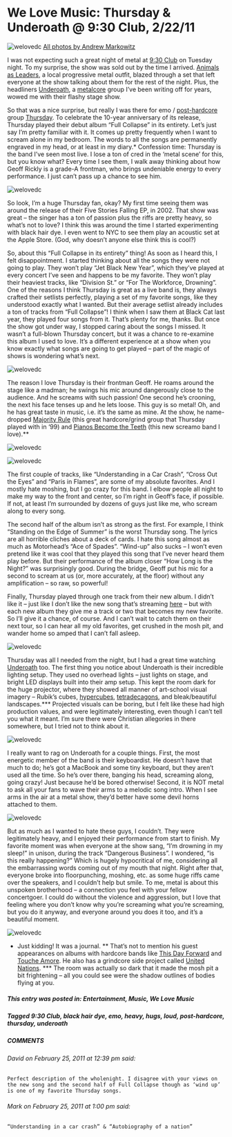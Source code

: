 # We Love Music: Thursday & Underoath @ 9:30 Club, 2/22/11

![welovedc](/content/images/5473005819_8831d67233_o.jpg "IMG_4196-2.jpg")
[All photos by Andrew Markowitz](http://www.flickr.com/photos/amphotography21/sets/72157626126733154/)

I was not expecting such a great night of metal at [9:30 Club](http://www.930.com/) on Tuesday night. To my surprise, the show was sold out by the time I arrived. [Animals as Leaders](http://www.myspace.com/animalsasleaders), a local progressive metal outfit, blazed through a set that left everyone at the show talking about them for the rest of the night. Plus, the headliners [Underoath](http://www.underoath777.com/), a [metalcore](http://en.wikipedia.org/wiki/Metalcore) group I’ve been writing off for years, wowed me with their flashy stage show.

So that was a nice surprise, but really I was there for emo / [post-hardcore](http://en.wikipedia.org/wiki/Post-hardcore) group [Thursday](http://www.thursday.net/). To celebrate the 10-year anniversary of its release, Thursday played their debut album “Full Collapse” in its entirety. Let’s just say I’m pretty familiar with it. It comes up pretty frequently when I want to scream alone in my bedroom. The words to all the songs are permanently engraved in my head, or at least in my diary.* Confession time: Thursday is the band I’ve seen most live. I lose a ton of cred in the ‘metal scene’ for this, but you know what? Every time I see them, I walk away thinking about how Geoff Rickly is a grade-A frontman, who brings undeniable energy to every performance. I just can’t pass up a chance to see him.

![welovedc](/content/images/5473601250_de731b0d58_o.jpg "IMG_4050.jpg")

So look, I’m a huge Thursday fan, okay? My first time seeing them was around the release of their Five Stories Falling EP, in 2002. That show was great – the singer has a ton of passion plus the riffs are pretty heavy, so what’s not to love? I think this was around the time I started experimenting with black hair dye. I even went to NYC to see them play an acoustic set at the Apple Store. (God, why doesn’t anyone else think this is cool?)

So, about this “Full Collapse in its entirety” thing! As soon as I heard this, I felt disappointment. I started thinking about all the songs they were not going to play. They won’t play “Jet Black New Year”, which they’ve played at every concert I’ve seen and happens to be my favorite. They won’t play their heaviest tracks, like “Division St.” or “For The Workforce, Drowning”. One of the reasons I think Thursday is great as a live band is, they always crafted their setlists perfectly, playing a set of my favorite songs, like they understood exactly what I wanted. But their average setlist already includes a ton of tracks from “Full Collapse”! I think when I saw them at Black Cat last year, they played four songs from it. That’s plenty for me, thanks. But once the show got under way, I stopped caring about the songs I missed. It wasn’t a full-blown Thursday concert, but it was a chance to re-examine this album I used to love. It’s a different experience at a show when you know exactly what songs are going to get played – part of the magic of shows is wondering what’s next.

![welovedc](/content/images/5473601472_6ee9deda33_o.jpg "IMG_4121-2.jpg")

The reason I love Thursday is their frontman Geoff. He roams around the stage like a madman; he swings his mic around dangerously close to the audience. And he screams with such passion! One second he’s crooning, the next his face tenses up and he lets loose. This guy is so metal! Oh, and he has great taste in music, i.e. it’s the same as mine. At the show, he name-dropped [Majority Rule](http://www.majrule.com/) (this great hardcore/grind group that Thursday played with in ‘99) and [Pianos Become the Teeth](http://www.myspace.com/pianosbecometheteeth) (this new screamo band I love).**

![welovedc](/content/images/5473006099_b18f9c5c18_o.jpg "IMG_4291-2.jpg")

![welovedc](/content/images/5473601686_3159200d7a_o.jpg "IMG_4179.jpg")

The first couple of tracks, like “Understanding in a Car Crash”, “Cross Out the Eyes” and “Paris in Flames”, are some of my absolute favorites. And I mostly hate moshing, but I go crazy for this band. I elbow people all night to make my way to the front and center, so I’m right in Geoff’s face, if possible. If not, at least I’m surrounded by dozens of guys just like me, who scream along to every song.

The second half of the album isn’t as strong as the first. For example, I think “Standing on the Edge of Summer” is the worst Thursday song. The lyrics are all horrible cliches about a deck of cards. I hate this song almost as much as Motorhead’s “Ace of Spades”. “Wind-up” also sucks – I won’t even pretend like it was cool that they played this song that I’ve never heard them play before. But their performance of the album closer “How Long is the Night?” was surprisingly good. During the bridge, Geoff put his mic for a second to scream at us (or, more accurately, at the floor) without any amplification – so raw, so powerful!

Finally, Thursday played through one track from their new album. I didn’t like it – just like I don’t like the new song that’s streaming [here](http://absolutepunk.net/artists/showlink.php?do=showdetails&l=2073) – but with each new album they give me a track or two that becomes my new favorite. So I’ll give it a chance, of course. And I can’t wait to catch them on their next tour, so I can hear all my old favorites, get crushed in the mosh pit, and wander home so amped that I can’t fall asleep.

![welovedc](/content/images/5473005691_bd7181ea76_o.jpg "IMG_4159.jpg")

Thursday was all I needed from the night, but I had a great time watching [Underoath](http://www.underoath777.com/) too. The first thing you notice about Underoath is their incredible lighting setup. They used no overhead lights – just lights on stage, and bright LED displays built into their amp setup. This kept the room dark for the huge projector, where they showed all manner of art-school visual imagery – Rubik’s cubes, [hypercubes](http://www.google.com/content/images?q=hypercube), [tetradecagons](http://www.math.com/tables/geometry/polygons.htm), and bleak/beautiful landscapes.*** Projected visuals can be boring, but I felt like these had high production values, and were legitimately interesting, even though I can’t tell you what it meant. I’m sure there were Christian allegories in there somewhere, but I tried not to think about it.

![welovedc](/content/images/5473006889_7ab49364d9_o.jpg "IMG_4675.jpg")

I really want to rag on Underoath for a couple things. First, the most energetic member of the band is their keyboardist. He doesn’t have that much to do; he’s got a MacBook and some tiny keyboard, but they aren’t used all the time. So he’s over there, banging his head, screaming along, going crazy! Just because he’d be bored otherwise! Second, it is NOT metal to ask all your fans to wave their arms to a melodic song intro. When I see arms in the air at a metal show, they’d better have some devil horns attached to them.

![welovedc](/content/images/5473006541_0ee7a8dfb7_o.jpg "IMG_4610-2.jpg")

But as much as I wanted to hate these guys, I couldn’t. They were legitimately heavy, and I enjoyed their performance from start to finish. My favorite moment was when everyone at the show sang, “I’m drowning in my sleep!” in unison, during the track “Dangerous Business”. I wondered, “is this really happening?” Which is hugely hypocritical of me, considering all the embarrassing words coming out of my mouth that night. Right after that, everyone broke into floorpunching, moshing, etc. as some huge riffs came over the speakers, and I couldn’t help but smile. To me, metal is about this unspoken brotherhood – a connection you feel with your fellow concertgoer. I could do without the violence and aggression, but I love that feeling where you don’t know why you’re screaming what you’re screaming, but you do it anyway, and everyone around you does it too, and it’s a beautiful moment.

![welovedc](/content/images/5473006525_bc3467cc4f_o.jpg "IMG_4504.jpg")

* Just kidding! It was a journal.
** That’s not to mention his guest appearances on albums with hardcore bands like [This Day Forward](http://www.youtube.com/watch?v=QEJrufUwWCY) and [Touche Amore](http://toucheamore.com/wordpress/). He also has a grindcore side project called [United Nations](http://www.last.fm/music/United+Nations).
*** The room was actually so dark that it made the mosh pit a bit frightening – all you could see were the shadow outlines of bodies flying at you.

##### This entry was posted in: Entertainment, Music, We Love Music 
##### Tagged 9:30 Club, black hair dye, emo, heavy, hugs, loud, post-hardcore, thursday, underoath

##### COMMENTS
###### David on February 25, 2011 at 12:39 pm said:
    Perfect description of the wholenight. I disagree with your views on the new song and the second half of Full Collapse though as ‘wind up’ is one of my favorite Thursday songs.

###### Mark on February 25, 2011 at 1:00 pm said:
    “Understanding in a car crash” & “Autobiography of a nation”
